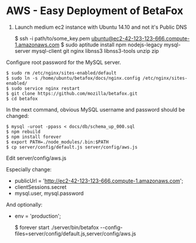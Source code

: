 # AWS - Easy Deployment of BetaFox

1) Launch medium ec2 instance with Ubuntu 14.10 and not it's Public DNS


    $ ssh -i path/to/some_key.pem ubuntu@ec2-42-123-123-666.compute-1.amazonaws.com
    $ sudo aptitude install npm nodejs-legacy mysql-server mysql-client git nginx libnss3 libnss3-tools unzip zip

Configure root password for the MySQL server.

    $ sudo rm /etc/nginx/sites-enabled/default 
    $ sudo ln -s /home/ubuntu/betafox/docs/nginx.config /etc/nginx/sites-enabled/
    $ sudo service nginx restart
    $ git clone https://github.com/mozilla/betafox.git
    $ cd betafox

In the next command, obvious MySQL username and password should be changed:

    $ mysql -uroot -ppass < docs/db/schema_up_000.sql 
    $ npm rebuild
    $ npm install forever
    $ export PATH=./node_modules/.bin:$PATH
    $ cp server/config/default.js server/config/aws.js

Edit server/config/aws.js

Especially change:
* publicUrl = 'http://ec2-42-123-123-666.compute-1.amazonaws.com';
* clientSessions.secret
* mysql.user, mysql.password

And optionally:
* env = 'production';

    $ forever start ./server/bin/betafox --config-files=server/config/default.js,server/config/aws.js